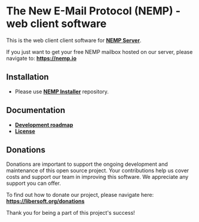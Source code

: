 # The New E-Mail Protocol (NEMP) - web client software

This is the web client client software for [**NEMP Server**](https://github.com/libersoft-org/nemp-server/).

If you just want to get your free NEMP mailbox hosted on our server, please navigate to: **https://nemp.io**

## Installation

- Please use [**NEMP Installer**](https://github.com/libersoft-org/nemp-install/) repository.

## Documentation

- [**Development roadmap**](./ROADMAP.md)
- [**License**](./LICENSE)

## Donations

Donations are important to support the ongoing development and maintenance of this open source project. Your contributions help us cover costs and support our team in improving this software. We appreciate any support you can offer.

To find out how to donate our project, please navigate here: **https://libersoft.org/donations**

Thank you for being a part of this project's success!
